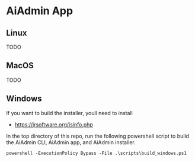 # AiAdmin App

## Linux

TODO

## MacOS

TODO

## Windows

If you want to build the installer, youll need to install
- https://jrsoftware.org/isinfo.php


In the top directory of this repo, run the following powershell script
to build the AiAdmin CLI, AiAdmin app, and AiAdmin installer.

```
powershell -ExecutionPolicy Bypass -File .\scripts\build_windows.ps1
```
